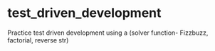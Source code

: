 # test_driven_development
Practice test driven development using a (solver function- Fizzbuzz, factorial, reverse str)

